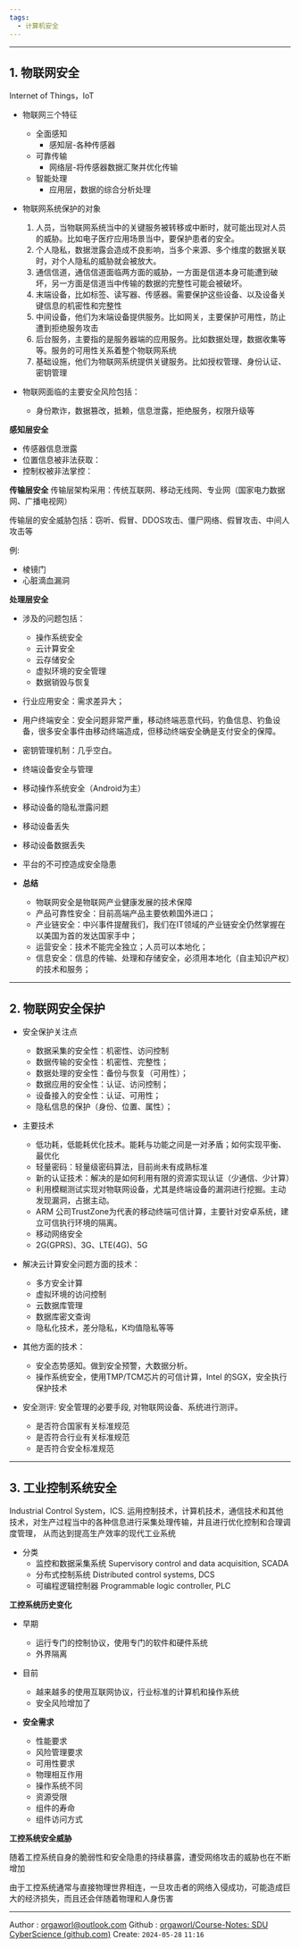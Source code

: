 ```yaml
---
tags:
  - 计算机安全
---
```


---
## 1. 物联网安全

Internet of Things，IoT

- 物联网三个特征
	- 全面感知
		- 感知层-各种传感器
	- 可靠传输
		- 网络层-将传感器数据汇聚并优化传输
	- 智能处理
		- 应用层，数据的综合分析处理


- 物联网系统保护的对象
	1. 人员，当物联网系统当中的关键服务被转移或中断时，就可能出现对人员的威胁。比如电子医疗应用场景当中，要保护患者的安全。
	2. 个人隐私，数据泄露会造成不良影响，当多个来源、多个维度的数据关联时，对个人隐私的威胁就会被放大。
	3. 通信信道，通信信道面临两方面的威胁，一方面是信道本身可能遭到破坏，另一方面是信道当中传输的数据的完整性可能会被破坏。
	4. 末端设备，比如标签、读写器、传感器。需要保护这些设备、以及设备关键信息的机密性和完整性
	5. 中间设备，他们为末端设备提供服务。比如网关，主要保护可用性，防止遭到拒绝服务攻击
	6. 后台服务，主要指的是服务器端的应用服务。比如数据处理，数据收集等等。服务的可用性关系着整个物联网系统
	7. 基础设施，他们为物联网系统提供关键服务。比如授权管理、身份认证、密钥管理

- 物联网面临的主要安全风险包括：
	- 身份欺诈，数据篡改，抵赖，信息泄露，拒绝服务，权限升级等

**感知层安全**

- 传感器信息泄露
- 位置信息被非法获取：
- 控制权被非法掌控：

**传输层安全**
传输层架构采用：传统互联网、移动无线网、专业网（国家电力数据网、广播电视网）

传输层的安全威胁包括：窃听、假冒、DDOS攻击、僵尸网络、假冒攻击、中间人攻击等

例: 
- 棱镜门
- 心脏滴血漏洞


**处理层安全**
- 涉及的问题包括：
	- 操作系统安全
	- 云计算安全
	- 云存储安全
	- 虚拟环境的安全管理
	- 数据销毁与恢复


- 行业应用安全：需求差异大；
- 用户终端安全：安全问题非常严重，移动终端恶意代码，钓鱼信息、钓鱼设备，很多安全事件由移动终端造成，但移动终端安全确是支付安全的保障。
- 密钥管理机制：几乎空白。
- 终端设备安全与管理
- 移动操作系统安全（Android为主）
- 移动设备的隐私泄露问题
- 移动设备丢失
- 移动设备数据丢失
- 平台的不可控造成安全隐患


- **总结**
	- 物联网安全是物联网产业健康发展的技术保障
	- 产品可靠性安全：目前高端产品主要依赖国外进口；
	- 产业链安全：中兴事件提醒我们，我们在IT领域的产业链安全仍然掌握在以美国为首的发达国家手中；
	- 运营安全：技术不能完全独立；人员可以本地化；
	- 信息安全：信息的传输、处理和存储安全，必须用本地化（自主知识产权）的技术和服务；


---
## 2. 物联网安全保护

- 安全保护关注点
	- 数据采集的安全性：机密性、访问控制
	- 数据传输的安全性：机密性、完整性；
	- 数据处理的安全性：备份与恢复（可用性）；
	- 数据应用的安全性：认证、访问控制；
	- 设备接入的安全性：认证、可用性；
	- 隐私信息的保护（身份、位置、属性）；

- 主要技术
	- 低功耗，低能耗优化技术。能耗与功能之间是一对矛盾；如何实现平衡、最优化
	- 轻量密码：轻量级密码算法，目前尚未有成熟标准
	- 新的认证技术：解决的是如何利用有限的资源实现认证（少通信、少计算）
	- 利用模糊测试实现对物联网设备，尤其是终端设备的漏洞进行挖掘。主动发现漏洞，占据主动。
	- ARM 公司TrustZone为代表的移动终端可信计算，主要针对安卓系统，建立可信执行环境的隔离。
	- 移动网络安全
	- 2G(GPRS)、3G、LTE(4G)、5G


- 解决云计算安全问题方面的技术：
	- 多方安全计算
	- 虚拟环境的访问控制
	- 云数据库管理
	- 数据库密文查询
	- 隐私化技术，差分隐私，K均值隐私等等

- 其他方面的技术：
	- 安全态势感知。做到安全预警，大数据分析。
	- 操作系统安全，使用TMP/TCM芯片的可信计算，Intel 的SGX，安全执行保护技术


- 安全测评: 安全管理的必要手段, 对物联网设备、系统进行测评。
	- 是否符合国家有关标准规范
	- 是否符合行业有关标准规范
	- 是否符合安全标准规范

---
## 3. 工业控制系统安全
Industrial Control System，ICS.
运用控制技术，计算机技术，通信技术和其他技术，对生产过程当中的各种信息进行采集处理传输，并且进行优化控制和合理调度管理， 从而达到提高生产效率的现代工业系统

- 分类
	- 监控和数据采集系统 Supervisory control and data acquisition, SCADA
	- 分布式控制系统 Distributed control systems, DCS
	- 可编程逻辑控制器 Programmable logic controller, PLC

**工控系统历史变化**
- 早期
	- 运行专门的控制协议，使用专门的软件和硬件系统
	- 外界隔离
- 目前
	- 越来越多的使用互联网协议，行业标准的计算机和操作系统
	- 安全风险增加了

- **安全需求**
	- 性能要求
	- 风险管理要求
	- 可用性要求
	- 物理相互作用
	- 操作系统不同
	- 资源受限
	- 组件的寿命
	- 组件访问方式


**工控系统安全威胁**

随着工控系统自身的脆弱性和安全隐患的持续暴露，遭受网络攻击的威胁也在不断增加

由于工控系统通常与直接物理世界相连，一旦攻击者的网络入侵成功，可能造成巨大的经济损失，而且还会伴随着物理和人身伤害








---
Author : orgaworl@outlook.com
Github : [orgaworl/Course-Notes: SDU CyberScience (github.com)](https://github.com/orgaworl/Course-Notes)
Create: `2024-05-28` `11:16`
